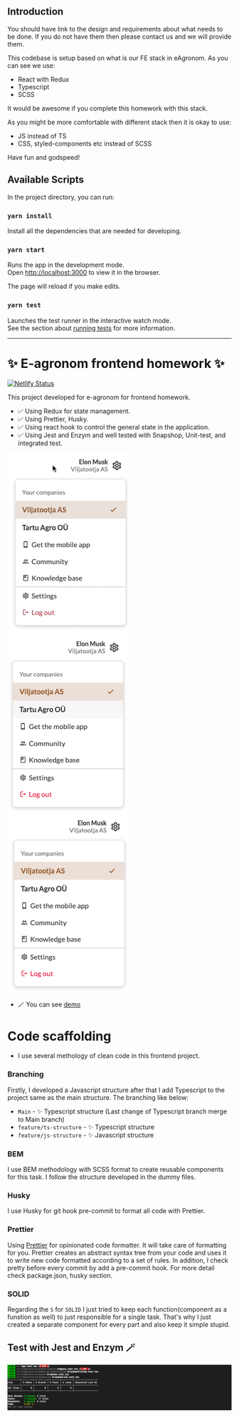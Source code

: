 ## Introduction

You should have link to the design and requirements about what needs to be done.
If you do not have them then please contact us and we will provide them.

This codebase is setup based on what is our FE stack in eAgronom.
As you can see we use:

- React with Redux
- Typescript
- SCSS

It would be awesome if you complete this homework with this stack.

As you might be more comfortable with different stack then it is okay to use:

- JS instead of TS
- CSS, styled-components etc instead of SCSS

Have fun and godspeed!

## Available Scripts

In the project directory, you can run:

### `yarn install`

Install all the dependencies that are needed for developing.

### `yarn start`

Runs the app in the development mode.\
Open [http://localhost:3000](http://localhost:3000) to view it in the browser.

The page will reload if you make edits.

### `yarn test`

Launches the test runner in the interactive watch mode.\
See the section about [running tests](https://facebook.github.io/create-react-app/docs/running-tests) for more information.

---

# ✨ E-agronom frontend homework ✨

[![Netlify Status](https://api.netlify.com/api/v1/badges/49218646-5979-4468-beb5-9c22811411ad/deploy-status)](https://app.netlify.com/sites/eagronom/deploys)

This project developed for e-agronom for frontend homework.

- ✅ Using Redux for state management.
- ✅ Using Prettier, Husky.
- ✅ Using react hook to control the general state in the application.
- ✅ Using Jest and Enzym and well tested with Snapshop, Unit-test, and integrated test.

![e-agronom](/screen-shot/e-agronom.gif)
![e-agronom-ss-01](/screen-shot/e-agronom-ss-01.png)
![e-agronom-ss-02](/screen-shot/e-agronom-ss-02.png)

- 🪄 You can see [demo](https://eagronom.netlify.app/)

# Code scaffolding

- I use several methology of clean code in this frontend project.

### Branching

Firstly, I developed a Javascript structure after that I add Typescript to the project same as the main structure. The branching like below:

- `Main` - ✨ Typescript structure (Last change of Typescript branch merge to Main branch)
- `feature/ts-structure` - ✨ Typescript structure
- `feature/js-structure` - ✨ Javascript structure

### BEM

I use BEM methodology with SCSS format to create reusable components for this task. I follow the structure developed in the dummy files.

### Husky

I use Husky for git hook pre-commit to format all code with Prettier.

### Prettier

Using [Prettier](https://prettier.io/) for opinionated code formatter.
It will take care of formatting for you.
Prettier creates an abstract syntax tree from your code and uses it to write new code formatted according to a set of rules.
In addition, I check pretty before every commit by add a pre-commit hook. For more detail check package.json, husky section.

### SOLID

Regarding the `S` for `SOLID` I just tried to keep each function(component as a funstion as well) to
just responsible for a single task. That's why I just created a separate component for every part
and also keep it simple stupid.

## Test with Jest and Enzym 🪄

![e-agronom-test-ss](/screen-shot/e-argronom-test.png)
